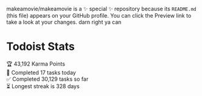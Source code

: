 makeamovie/makeamovie is a ✨ special ✨ repository because its `README.md` (this file) appears on your GitHub profile.
You can click the Preview link to take a look at your changes. darn right ya can

# Todoist Stats

<!-- TODO-IST:START -->
🏆  43,192 Karma Points           
🌸  Completed 17 tasks today           
✅  Completed 30,129 tasks so far           
⏳  Longest streak is 328 days
<!-- TODO-IST:END -->